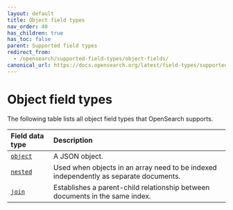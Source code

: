 ```yaml
---
layout: default
title: Object field types
nav_order: 40
has_children: true
has_toc: false
parent: Supported field types
redirect_from:
  - /opensearch/supported-field-types/object-fields/
canonical_url: https://docs.opensearch.org/latest/field-types/supported-field-types/object-fields/
---
```


# Object field types

The following table lists all object field types that OpenSearch supports.

Field data type | Description
:--- | :---  
[`object`]({{site.url}}{{site.baseurl}}/opensearch/supported-field-types/object/) | A JSON object. 
[`nested`]({{site.url}}{{site.baseurl}}/opensearch/supported-field-types/nested/) | Used when objects in an array need to be indexed independently as separate documents. 
[`join`]({{site.url}}{{site.baseurl}}/opensearch/supported-field-types/join/) | Establishes a parent-child relationship between documents in the same index. 

